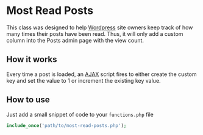 # Most Read Posts

This class was designed to help [Wordpress](https://wordpress.org "Wordpress.org") site owners keep track of how many times their posts have been read. Thus, it will only add a custom column into the Posts admin page with the view count.

## How it works

Every time a post is loaded, an [AJAX](https://en.wikipedia.org/wiki/Ajax_(programming)) script fires to either create the custom key and set the value to 1 or increment the existing key value.

## How to use

Just add a small snippet of code to your `functions.php` file
```php
include_once('path/to/most-read-posts.php');
```
